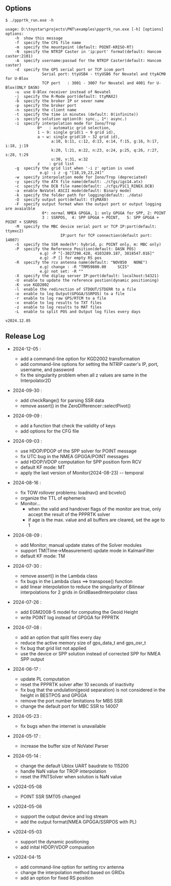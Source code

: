 ## Options
```
$ ./ppprtk_run.exe -h

usage: D:\toystar\projects\PNT\examples\ppprtk_run.exe [-h] [options]
options:
    -h  show this message
    -f  specify the CFG file name
    -m  specify the mountpoint (default: POINT-KRISO-RT)
    -N  specify the NTRIP Caster in 'ip:port' format(default: Hancom caster:2101)
    -A  specify username:passwd for the NTRIP Caster(default: Hancom caster)
    -d  specify the GPS serial port or TCP icom port
                Serial port: ttyUSB4 - ttyUSB6 for Novatel and ttyACM0 for U-Blox
                TCP port   : 3001 - 3007 for Novatel and 4001 for U-Blox(ONLY DASN)
    -u  use U-Blox receiver instead of Novatel
    -j  specify the R-Mode port(default: ttyMAX2)
    -b  specify the broker IP or sever name
    -p  specify the broker port
    -n  specify the client name
    -t  specify the time in minutes (default: 0(infinite))
    -s  specify solution option(0: sync., 1*: async.)
    -i  specify interpolation mode for Iono/Trop
              0*   : automatic grid selection,
              1 ~ 9: single grid(1 ~ 9 grid id),
              a ~ w: single grid(10 ~ 32 grid id),
                    a:10, b:11, c:12, d:13, e:14, f:15, g:16, h:17, i:18, j:19
                    k:20, l:21, m:22, n:23, o:24, p:25, q:26, r:27, s:28, t:29
                    u:30, v:31, w:32
              z    : grid list
    -g  specify the grid list when '-i z' option is used
               e.g) -i z -g "[18,19,23,24]"
    -w  specify interpolation mode for Iono/Trop (depreciated)
    -y  specify the ATX file name(default: ./cfgs/igs14.atx)
    -c  specify the DCB file name(default: ./cfgs/P1C1_RINEX.DCB)
    -a  enable NoVatel ASCII mode(default: Binary mode)
    -k  specify the folder path for logging(default: ./data)
    -O  specify output port(default: ttyMAX0)
    -F  specify output format when the output port or output logging are avaialble
                0*: normal NMEA GPGGA, 1: only GPGGA for SPP, 2: POINT
                3 : SSRPOS,  4: SPP GPGGA + POINT,   5: SPP GPGGA + POINT + SSRPOS
    -M  specify the MBC device serial port or TCP IP:port(default: ttymxc2)
                        IP:port for TCP connection(default port: 14007)
    -S  specify the SSR mode(h*: hybrid, p: POINT only, m: MBC only)
    -P  specify the Reference Position(default: DASN POS)
               e.g) -P "[-3027298.428, 4103289.187, 3818547.016]"
               e.g) -P [] for empty RS pos
    -R  specify the rcv antenna name(default: "NOV850   NONE")
               e.g) change : -R "TRM59800.00     SCIS" 
               e.g) not set: -R ""
    -X  specify the diplay server IP:port(default: localhost:54321)
    -U  enable to update the reference postion(dynamic positioning)
    -K  use KGD2002
    -l  enable the redirection of STDOUT/STDERR to a file
    -o  enable to log Output(GPGGA/SSRPOS) to a file
    -r  enable to log raw GPS/RTCM to a file
    -x  enable to log results to TXT files
    -z  enable to log results to MAT files
    -L  enable to split POS and Output log files every days

v2024.12.05
```

## Release Log

- 2024-12-05 :
    * add a command-line option for KGD2002 transformation
    * add command-line options for setting the NTRIP caster's IP, port, username, and password 
    * fix the singularity problem when all z values are same in the Interpolator2D
      
- 2024-09-30 :
    * add checkRange() for parsing SSR data
    * remove assert() in the ZeroDifferencer::selectPivot()
      
- 2024-09-09 :
    * add a function that check the validity of keys
    * add options for the CFG file
      
- 2024-09-03 :
    * use HDOP/PDOP of the SPP solver for POINT message
    * fix UTC bug in the NMEA GPGGA/POINT messages
    * add HDOP/VDOP computation for SPP position form RCV
    * default KF mode: MT
    * apply the last version of Monitor(2024-08-23) -- temporal
  
- 2024-08-16 :
    * fix TOW rollover problems: loadnav() and bcvelo()
    * organize the TTL of ephemeris
    * Monitor...
        * when the valid and handover flags of the monitor are true, 
        only accept the result of the PPPRTK solver
        * if age is the max. value and all buffers are cleared, set the age to 1
          
- 2024-08-09 :     
    * add Monitor; manual update states of the Solver modules
	* support TM(Time->Measurement) update mode in KalmanFilter
	* default KF mode: TM

- 2024-07-30 :
    * remove assert() in the Lambda class
    * fix bugs in the Lambda class  ==> transpose() function
    * add linear interpolation to reduce the singularity of Bilinear interpolations 
        for 2 grids in GridBasedInterpolator class 

- 2024-07-26 :
    * add EGM2008-5 model for computing the Geoid Height
    * write POINT log instead of GPGGA for PPPRTK

- 2024-07-08 :
  * add an option that split files every day
  * reduce the active memory size of gps_data_t and gps_osr_t
  * fix bug that grid list not applied
  * use the device or SPP solution instead of corrected SPP for NMEA SPP output 

- 2024-06-17 :
  * update PL computation
  * reset the PPPRTK solver after 10 seconds of inactivity
  * fix bug that the undulation(geoid separation) is not considered in the height in BESTPOS and GPGGA
  * remove the port number limitations for MBS SSR
  * change the default port for MBC SSR to 14007
    
- 2024-05-23 :
  * fix bugs when the internet is unavailable

- 2024-05-17 : 
    * increase the buffer size of NoVatel Parser

- 2024-05-14 : 
  * change the default Ublox UART baudrate to 115200
  * handle NaN value for TROP interpolation
  * reset the PNTSolver when solution is NaN value
    
- v2024-05-08
  * POINT SSR SMT05 changed
    
- v2024-05-08
  * support the output device and log stream
  * add the output format(NMEA GPGGA/SSRPOS with PL)

- v2024-05-03
  * support the dynamic positioning
  * add inital HDOP/VDOP compuation
    
- v2024-04-15
  * add command-line option for setting rcv antenna
  * change the interpolation method based on GRIDs
  * add an option for fixed RS position
